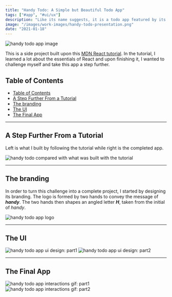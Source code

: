```yaml
---
title: "Handy Todo: A Simple but Beautiful Todo App"
tags: ["#app", "#ui/ux"]
description: "Like its name suggests, it is a todo app featured by its simplicity and convenience."
image: "/images/work-images/handy-todo-presentation.png"
date: "2021-01-18"
---
```


![handy todo app image](/images/work-images/handy-todo-presentation.png)

This is a side project built upon this [MDN React tutorial](https://developer.mozilla.org/en-US/docs/Learn/Tools_and_testing/Client-side_JavaScript_frameworks/React_getting_started). In the tutorial, I learned a lot about the essentials of React and upon finishing it, I wanted to challenge myself and take this app a step further.

## Table of Contents

- [Table of Contents](#table-of-contents)
- [A Step Further From a Tutorial](#a-step-further-from-a-tutorial)
- [The branding](#the-branding)
- [The UI](#the-ui)
- [The Final App](#the-final-app)

---

## A Step Further From a Tutorial

Left is what I built by following the tutorial while right is the completed app.

![handy todo compared with what was built with the tutorial](/images/work-images/handy-todo-comparison.png)
___

## The branding

In order to turn this challenge into a complete project, I started by designing its branding. The logo is formed by two hands to convey the message of ***handy***. The two hands then shapes an angled letter ***H***, taken from the initial of *handy*.

![handy todo app logo](/images/work-images/handy-todo-logo.png)
___

## The UI

![handy todo app ui design: part1](/images/work-images/handy-todo-ui-1.png)
![handy todo app ui design: part2](/images/work-images/handy-todo-ui-2.png)
___

## The Final App

![handy todo app interactions gif: part1](/images/work-images/handy-todo-interactions.gif#float)
![handy todo app interactions gif: part2](/images/work-images/handy-todo-interactions-2.gif#float)
